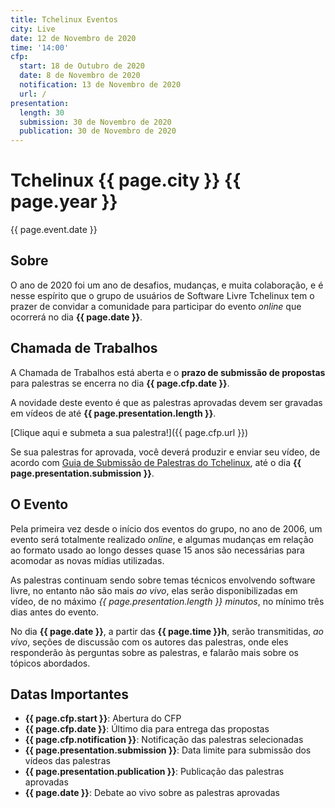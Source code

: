 ```yaml
---
title: Tchelinux Eventos
city: Live
date: 12 de Novembro de 2020
time: '14:00'
cfp:
  start: 18 de Outubro de 2020
  date: 8 de Novembro de 2020
  notification: 13 de Novembro de 2020
  url: /
presentation:
  length: 30
  submission: 30 de Novembro de 2020
  publication: 30 de Novembro de 2020
---
```

# Tchelinux {{ page.city }} {{ page.year }}

{{ page.event.date }}

## Sobre

O ano de 2020 foi um ano de desafios, mudanças, e muita colaboração, e é nesse espírito que o grupo de usuários de Software Livre Tchelinux tem o prazer de convidar a comunidade para participar do evento _online_ que ocorrerá no dia **{{ page.date }}**.

## Chamada de Trabalhos

A Chamada de Trabalhos está aberta e o **prazo de submissão de propostas** para palestras se encerra no dia **{{ page.cfp.date }}**.

A novidade deste evento é que as palestras aprovadas devem ser gravadas em vídeos de até **{{ page.presentation.length }}**.

[Clique aqui e submeta a sua palestra!]({{ page.cfp.url }})

Se sua palestras for aprovada, você deverá produzir e enviar seu vídeo, de acordo com [Guia de Submissão de Palestras do Tchelinux](guidelines.md), até o dia **{{ page.presentation.submission }}**.

## O Evento

Pela primeira vez desde o início dos eventos do grupo, no ano de 2006, um evento será totalmente realizado _online_, e algumas mudanças em relação ao formato usado ao longo desses quase 15 anos são necessárias para acomodar as novas mídias utilizadas.

As palestras continuam sendo sobre temas técnicos envolvendo software livre, no entanto não são mais _ao vivo_, elas serão disponibilizadas em vídeo, de no máximo _{{ page.presentation.length }} minutos_, no mínimo três dias antes do evento.

No dia **{{ page.date }}**, a partir das **{{ page.time }}h**, serão transmitidas, _ao vivo_, seções de discussão com os autores das palestras, onde eles responderão às perguntas sobre as palestras, e falarão mais sobre os tópicos abordados.


## Datas Importantes

* **{{ page.cfp.start }}**: Abertura do CFP
* **{{ page.cfp.date }}**: Último dia para entrega das propostas
* **{{ page.cfp.notification }}**: Notificação das palestras selecionadas
* **{{ page.presentation.submission }}**: Data limite para submissão dos vídeos das palestras
* **{{ page.presentation.publication }}**: Publicação das palestras aprovadas
* **{{ page.date }}**: Debate ao vivo sobre as palestras aprovadas
